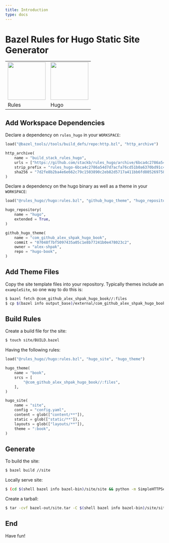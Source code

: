 ```yaml
---
title: Introduction
type: docs
---
```


# Bazel Rules for Hugo Static Site Generator

<table><tr>
<td><img src="https://bazel.build/images/bazel-icon.svg" height="120"/></td>
<td><img src="https://raw.githubusercontent.com/gohugoio/hugoDocs/master/static/img/hugo-logo.png" height="120"/></td>
</tr><tr>
<td>Rules</td>
<td>Hugo</td>
</tr></table>

## Add Workspace Dependencies

Declare a dependency on `rules_hugo` in your `WORKSPACE`:

```python
load("@bazel_tools//tools/build_defs/repo:http.bzl", "http_archive")

http_archive(
    name = "build_stack_rules_hugo",
    urls = ["https://github.com/stackb/rules_hugo/archive/6bca4c2786a54d7d7acfa76cd51b0a6370bd91c4.tar.gz"],
    strip_prefix = "rules_hugo-6bca4c2786a54d7d7acfa76cd51b0a6370bd91c4",
    sha256 = "7d2fe8b2ba4e6e662c79c1503890c2eb82d5717a411bb6fd805269758da40c9a",
)
```

Declare a dependency on the hugo binary as well as a theme in your `WORKSPACE`:

```python
load("@rules_hugo//hugo:rules.bzl", "github_hugo_theme", "hugo_repository")

hugo_repository(
    name = "hugo",
    extended = True,
)

github_hugo_theme(
    name = "com_github_alex_shpak_hugo_book",
    commit = "07048f7bf5097435a05c1e8b77241b0e478023c2",
    owner = "alex-shpak",
    repo = "hugo-book",
)
```

## Add Theme Files

Copy the site template files into your repository.  Typically themes include an
`exampleSite`, so one way to do this is:

```sh
$ bazel fetch @com_github_alex_shpak_hugo_book//:files
$ cp $(bazel info output_base)/external/com_github_alex_shpak_hugo_book/exampleSite/ ./site
```

## Build Rules

Create a build file for the site:

```sh
$ touch site/BUILD.bazel
```

Having the following rules:

```python
load("@rules_hugo//hugo:rules.bzl", "hugo_site", "hugo_theme")

hugo_theme(
    name = "book",
    srcs = [
        "@com_github_alex_shpak_hugo_book//:files",
    ],
)

hugo_site(
    name = "site",
    config = "config.yaml",
    content = glob(["content/**"]),
    static = glob(["static/**"]),
    layouts = glob(["layouts/**"]),
    theme = ":book",
)
```

## Generate

To build the site:

```sh
$ bazel build //site
```

Locally serve site:

```sh
$ (cd $(shell bazel info bazel-bin)/site/site && python -m SimpleHTTPServer 7070)
```

Create a tarball:

```sh
$ tar -cvf bazel-out/site.tar -C $(shell bazel info bazel-bin)/site/site .
```

## End

Have fun!
